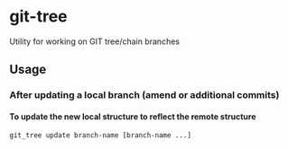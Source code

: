 # git-tree

Utility for working on GIT tree/chain branches 


## Usage


### After updating a local branch (amend or additional commits)  


#### To update the new local structure to reflect the remote structure
 
```bash
git_tree update branch-name [branch-name ...]
```

